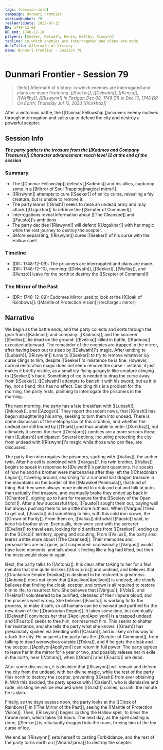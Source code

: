 ```yaml
---
tags: [session-note]
campaign: Dunmari Frontier
sessionNumber: 79
realWorldDate: 2023-07-13
DR: 1748-12-08
DR_end: 1748-12-10
players: [Seeker, Delwath, Kenzo, Wellby, Riswynn]
tagline: in which enemies are interrogated and plans are made
descTitle: Aftermath of Victory
name: Dunmari Frontier - Session 79
---
```

# Dunmari Frontier - Session 79

>[!info] Aftermath of Victory: in which enemies are interrogated and plans are made
> *Featuring: [[Seeker]], [[Delwath]], [[Kenzo]], [[Wellby]], [[Riswynn]]*
> *In Taelgar: Dec 08, 1748 DR to Dec 10, 1748 DR*
> *On Earth: Thursday Jul 13, 2023*
> *[[Xurkhaz]]*

After a victorious battle, the [[Dunmar Fellowship ]]uncovers enemy motives through interrogation and splits up to defend the city and destroy a powerful scepter.

## Session Info

***The party gathers the treasure from the [[Kadmos and Company Treasures]]***
***Character advancement: reach level 12 at the end of the session***
### Summary
- The [[Dunmar Fellowship]] defeats [[Kadmos]] and his allies, capturing some in a [[Mirror of Soul Trapping|magical mirror]].
- [[Riswynn]] attempts to cure [[Seeker]] of an icy curse, revealing a fey creature, but is unable to remove it.
- The party learns [[Grash]] seeks to raise an undead army and may attack [[Uzgukhar]] to retrieve the [[Scepter of Command]].
- Interrogations reveal information about [[The Cleansed]] and [[Fausto]]'s ambitions
- The party decides [[Riswynn]] will defend [[Uzgukhar]] with her magic while the rest journey to destroy the scepter.
- Before separating, [[Riswynn]] cures [[Seeker]] of his curse with the Hallow spell

### Timeline
- (DR:: 1748-12-09): The prisoners are interrogated and plans are made.
- (DR:: 1748-12-10), morning: [[Delwath]], [[Seeker]], [[Wellby]], and [[Kenzo]] leave for the north to destroy the [[Scepter of Command]]

### The Mirror of the Past
- (DR:: 1748-12-09): Eudomes Mirror used to look at the [[Cloak of Rainbows]]: [[Mantle of Protection Vision]] (recharge:: mirror)

## Narrative
We begin as the battle ends, and the party collects and sorts through the gear from [[Kadmos]] and company. [[Kadmos]], and the sorcerer [[Evelina]], lie dead on the ground: [[Evelina]] killed in battle, [[Kadmos]] executed afterward. The remainder of the enemies are trapped in the mirror, after having been put to sleep by [[Delwath]]'s magic. After tending to [[Lubash]], [[Riswynn]] turns to [[Seeker]] to try to remove whatever icy curse clings to him, despite [[Seeker]]'s insistence he is fine. However, normal restoration magic does not seem remove the curse - instead, it just makes it briefly visible, as a small icy flying gargoyle-like creature clinging to [[Seeker]]'s back. Something of ice is needed to drag the curse away from [[Seeker]]. [[Delwath]] attempts to banish it with his sword, but as it is fey, not a fiend, this has no effect. Deciding this is a problem for the morning, the party rests, planning to interrogate the prisoners in the morning.

The next morning, the party has a late breakfast with [[Lubash]], [[Murook]], and [[Azogar]]. They report the recent news, that [[Grash]] has begun slaughtering his army, seeking to turn them into undead. There is some discussion of the metaphysics of this situation, and whether the undead are still bound by [[Thark]] and thus unable to enter [[Xurkhaz]], but ultimately it seems the risen [[Orcs|orc]] zombies are a more serious threat than [[Lubash]] anticipated. Several options, including protecting the city from undead with [[Riswynn]]'s magic while those who can flee, are discussed.

The party then interrogates the prisoners, starting with [[Valius]], the archer twin. After his cell is combined with [[Vargus]]', his twin brother, [[Valius]] begins to speak in response to [[Delwath]]'s patient questions. He speaks of how he and his brother were mercenaries after they left the [[Chardonian Legion]], traveling around, searching for a rumored lost dragon treasure in the mountains on the border of the [[Mawakel Peninsula]], that kind of thing. But they were always more inclined to drink and eat and talk at pubs than actually find treasure, and eventually broke they ended up back in [[Chardon]], signing up to hunt for treasure for the [[Society of the Open Scroll]]. After a few successful trips, [[Fausto]] sought them out, paying well but always pushing them to be a little more ruthless. When [[Vargus]] tried to get out, [[Fausto]] did something to him, with this cold iron crown, the [[Crown of Purity]]. From them on, [[Valius]] did what [[Fausto]] said, to keep his brother alive. Eventually, they were sent with the sorcerer [[Evelina]] to travel east, looking for old artifacts from [[Drankor]], ending up in the [[Orcs]]' territory, spying and scouting. From [[Valius]], the party also learns a little more about [[The Cleansed]]. Their memories and personalities are not gone, just suspended: occasionally [[Vargus]] would have lucid moments, and talk about it feeling like a fog had lifted, but then the mists would close in again. 

Next, the party talks to [[Antonia]]. It is clear after talking to her for a few minutes that she quite dislikes [[Orcs|orcs]] and undead, and believes that [[Drankorian Empire|Drankor]] is destined to be restored to greatness. [[Antonia]] does not know that [[Apollyon|Apollyon]] is undead; she clearly believes that finding the cloak, scepter, and crown is all required to restore him to life, to resurrect him. She believes that [[Vargus]], [[Vola]], and [[Hektor]] volunteered to be purified, cleansed of their impure blood, and the process went wrong. She believes [[Fausto]] is working to fix the process, to make it safe, so all humans can be cleansed and purified for the new dawn of the [[Drankorian Empire]]. It takes some time, but eventually [[Delwath]] convinces her that [[Apollyon|Apollyon]] is a trapped undead and [[Fausto]] seeks to free him, not resurrect him. This seems to shatter her resistance, and she tells the party what she knows. [[Grash]] has presumably spoken via Sending with [[Casian]], and is likely on his way to attack the city. He suspects the party has the [[Scepter of Command]], from talking to dead werewolves outside [[Tokra]], and if he gets the cloak and the scepter, [[Apollyon|Apollyon]] can return in full power. The party agrees to leave her in the mirror for a year or two, and possibly release her in exile in the north, near [[Voltara]], when [[Grash]] and [[Fausto]] are dead.

After some discussion, it is decided that [[Riswynn]] will remain and defend the city from the undead, with her divine magic, while the rest of the party flies north to destroy the scepter, preventing [[Grash]] from ever obtaining it. With this decided, the party speaks with [[Casian]], who is dismissive and rude, insisting he will be rescued when [[Grash]] comes, up until the minute he is slain. 

Finally, as the days passes noon, the party looks at the [[Cloak of Rainbows]] in [[The Mirror of the Past]], seeing the [[Mantle of Protection Vision]]. Then, [[Riswynn]] begins casting the Hallow spell, to bless the throne room, which takes 24 hours. The next day, as the spell casting is done, [[Seeker]] is reluctantly dragged into the room, freeing him of the fey curse of ice. 

We end as [[Riswynn]] sets herself to casting Forbiddance, and the rest of the party turns north on [[Vindristjarna]] to destroy the scepter. 
